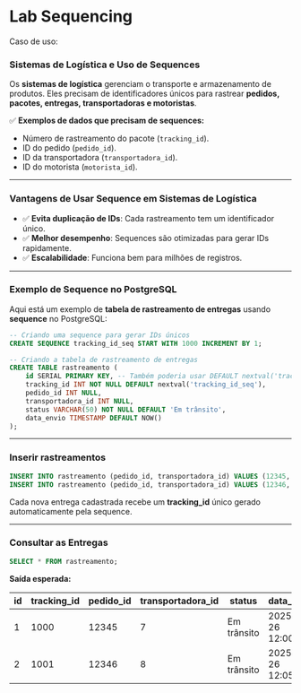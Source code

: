# Lab Sequencing

Caso de uso:

### **Sistemas de Logística e Uso de Sequences**

Os **sistemas de logística** gerenciam o transporte e armazenamento de produtos. Eles precisam de identificadores únicos para rastrear **pedidos, pacotes, entregas, transportadoras e motoristas**.

✅ **Exemplos de dados que precisam de sequences:**
- Número de rastreamento do pacote (`tracking_id`).
- ID do pedido (`pedido_id`).
- ID da transportadora (`transportadora_id`).
- ID do motorista (`motorista_id`).

---

### **Vantagens de Usar Sequence em Sistemas de Logística**
- ✅ **Evita duplicação de IDs**: Cada rastreamento tem um identificador único.
- ✅ **Melhor desempenho**: Sequences são otimizadas para gerar IDs rapidamente.
- ✅ **Escalabilidade**: Funciona bem para milhões de registros.

---

### **Exemplo de Sequence no PostgreSQL**

Aqui está um exemplo de **tabela de rastreamento de entregas** usando **sequence** no PostgreSQL:

```sql
-- Criando uma sequence para gerar IDs únicos
CREATE SEQUENCE tracking_id_seq START WITH 1000 INCREMENT BY 1;

-- Criando a tabela de rastreamento de entregas
CREATE TABLE rastreamento (
    id SERIAL PRIMARY KEY, -- Também poderia usar DEFAULT nextval('tracking_id_seq')
    tracking_id INT NOT NULL DEFAULT nextval('tracking_id_seq'),
    pedido_id INT NULL,
    transportadora_id INT NULL,
    status VARCHAR(50) NOT NULL DEFAULT 'Em trânsito',
    data_envio TIMESTAMP DEFAULT NOW()
);
```

---

### **Inserir rastreamentos**

```sql
INSERT INTO rastreamento (pedido_id, transportadora_id) VALUES (12345, 7);
INSERT INTO rastreamento (pedido_id, transportadora_id) VALUES (12346, 8);
```

Cada nova entrega cadastrada recebe um **tracking_id** único gerado automaticamente pela sequence.

---

### **Consultar as Entregas**

```sql
SELECT * FROM rastreamento;
```

**Saída esperada:**

| id | tracking_id | pedido_id | transportadora_id | status      | data_envio           |
|----|------------|-----------|-------------------|------------|----------------------|
| 1  | 1000       | 12345     | 7                 | Em trânsito | 2025-03-26 12:00:00 |
| 2  | 1001       | 12346     | 8                 | Em trânsito | 2025-03-26 12:05:00 |
